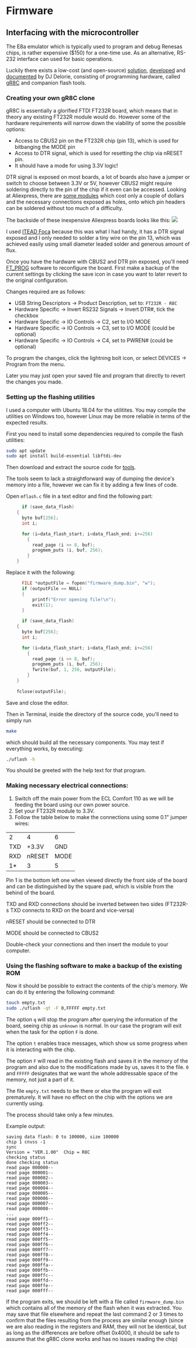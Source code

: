 # Firmware

## Interfacing with the microcontroller

The E8a emulator which is typically used to program and debug Renesas chips, is rather expensive ($150) for a one-time use.
As an alternative, RS-232 interface can used for basic operations.

Luckily there exists a low-cost (and open-source) [solution](http://people.redhat.com/dj/m32c/),
[developed](http://people.redhat.com/dj/m32c/flash-tool.tar.gz) and [documented](http://people.redhat.com/dj/m32c/flash-guide.pdf) by
DJ Delorie, consisting of programming hardware, called [gR8C](http://www.delorie.com/electronics/gR8C/) and companion flash tools.

### Creating your own gR8C clone

gR8C is essentially a glorified FTDI FT232R board, which means that in theory any existing FT232R module would do. However some of the
hardware requirements will narrow down the viability of some the possible options:
* Access to CBUS2 pin on the FT232R chip (pin 13), which is used for bitbanging the MODE pin
* Access to DTR signal, which is used for resetting the chip via nRESET pin.
* It should have a mode for using 3.3V logic!

DTR signal is exposed on most boards, a lot of boards also have a jumper or switch to choose between 3.3V or 5V, however CBUS2 might
require soldering directly to the pin of the chip if it even can be accessed. Looking at Aliexpress, there are
[some modules](https://www.aliexpress.com/af/ft232r.html) which cost only a couple of dollars and the necessary connections exposed as
holes, onto which pin headers can be soldered without too much of a difficulty.

The backside of these inexpensive Aliexpress boards looks like this:
![](https://i.imgur.com/BuPXJqK.jpg)

I used [ITEAD Foca](https://www.itead.cc/wiki/Foca) because this was what I had handy, it has a DTR signal exposed
and I only needed to solder a tiny wire on the pin 13, which was achieved easily using small diameter leaded solder and generous amount of flux.

Once you have the hardware with CBUS2 and DTR pin exposed, you'll need [FT_PROG](https://www.ftdichip.com/Support/Utilities.htm#FT_PROG)
software to reconfigure the board. First make a backup of the current settings by clicking the save icon in case you want to later
revert to the original configuration.

Changes required are as follows:
* USB String Descriptors -> Product Description, set to: `FT232R - R8C`
* Hardware Specific -> Invert RS232 Signals -> Invert DTR#, tick the checkbox
* Hardware Specific -> IO Controls -> C2, set to I/O MODE
* Hardware Specific -> IO Controls -> C3, set to I/O MODE (could be optional)
* Hardware Specific -> IO Controls -> C4, set to PWREN# (could be optional)

To program the changes, click the lightning bolt icon, or select DEVICES -> Program from the menu.

Later you may just open your saved file and program that directly to revert the changes you made.

### Setting up the flashing utilities

I used a computer with Ubuntu 18.04 for the utilitites. You may compile the utilities on Windows too, however Linux may be more reliable
in terms of the expected results.

First you need to install some dependencies required to compile the flash utilities:
```sh
sudo apt update
sudo apt install build-essential libftdi-dev
```

Then download and extract the source code for [tools](http://people.redhat.com/dj/m32c/flash-tool.tar.gz).

The tools seem to lack a straightforward way of dumping the device's memory into a file, however we can fix it by adding a few
lines of code.

Open `mflash.c` file in a text editor and find the following part:
```c
      if (save_data_flash)
	{
	  byte buf[256];
	  int i;

	  for (i=data_flash_start; i<data_flash_end; i+=256)
	    {
	      read_page (i >> 8, buf);
	      progmem_puts (i, buf, 256);
	    }
	}
```

Replace it with the following:
```c
      FILE *outputFile = fopen("firmware_dump.bin", "w");
      if (outputFile == NULL)
      {
          printf("Error opening file!\n");
          exit(1);
      }

      if (save_data_flash)
	{
	  byte buf[256];
	  int i;

	  for (i=data_flash_start; i<data_flash_end; i+=256)
	    {
	      read_page (i >> 8, buf);
	      progmem_puts (i, buf, 256);
	      fwrite(buf, 1, 256, outputFile);
	    }
	}
  
	fclose(outputFile);
```

Save and close the editor.

Then in Terminal, inside the directory of the source code, you'll need to simply run
```bash
make
```
which should build all the necessary components. You may test if everything works, by executing:
```bash
./uflash -h
```
You should be greeted with the help text for that program.

### Making necessary electrical connections:

1) Switch off the main power from the ECL Comfort 110 as we will be feeding the board using our own power source.
2) Set your FT232R module to 3.3V.
3) Follow the table below to make the connections using some 0.1" jumper wires:

<table>
  <tr>
    <td>2</td>
    <td>4</td>
    <td>6</td>
  </tr>
  <tr>
    <td>TXD</td>
    <td>+3.3V</td>
    <td>GND</td>
  </tr>
  <tr>
    <td>RXD</td>
    <td>nRESET</td>
    <td>MODE</td>
  </tr>
  <tr>
    <td>1*</td>
    <td>3</td>
    <td>5</td>
  </tr>
</table>

Pin 1 is the bottom left one when viewed directly the front side of the board and can be distinguished by the square pad, which is
visible from the behind of the board.

TXD and RXD connections should be inverted between two sides (FT232R-s TXD connects to RXD on the board and vice-versa)

nRESET should be connected to DTR

MODE should be connected to CBUS2

Double-check your connections and then insert the module to your computer.

### Using the flashing software to make a backup of the existing ROM

Now it should be possible to extract the contents of the chip's memory. We can do it by entering the following command:
```bash
touch empty.txt
sudo ./uflash -qt -F 0,FFFFF empty.txt
```

The option `q` will stop the program after querying the information of the board, seeing chip as `unknown` is normal. In our case
the program will exit when the task for the option `F` is done.

The option `t` enables trace messages, which show us some progress when it is interacting with the chip.

The option `F` will read in the existing flash and saves it in the memory of the program and also due to the modifications made by us,
saves it to the file. `0` and `FFFFF` designates that we want the whole addressable space of the memory, not just a part of it.

The file `empty.txt` needs to be there or else the program will exit prematurely. It will have no effect on the chip with the options we
are currently using.

The process should take only a few minutes.

Example output:
```
saving data flash: 0 to 100000, size 100000
chip 1 cnvss -1
sync
Version = "VER.1.00"  Chip = R8C
checking status
done checking status
read page 000000--
read page 000001--
read page 000002--
read page 000003--
read page 000004--
read page 000005--
read page 000006--
read page 000007--
read page 000008--
...
read page 000ff1--
read page 000ff2--
read page 000ff3--
read page 000ff4--
read page 000ff5--
read page 000ff6--
read page 000ff7--
read page 000ff8--
read page 000ff9--
read page 000ffa--
read page 000ffb--
read page 000ffc--
read page 000ffd--
read page 000ffe--
read page 000fff--
```

If the program exits, we should be left with a file called `firmware_dump.bin` which contains all of the memory of the flash when it was
extracted. You may save that file elsewhere and repeat the last command 2 or 3 times to confirm that the files resulting from the
process are similar enough (since we are also reading in the registers and RAM, they will not be identical, but as long as the differences
are before offset 0x4000, it should be safe to assume that the gR8C clone works and has no issues reading the chip)

